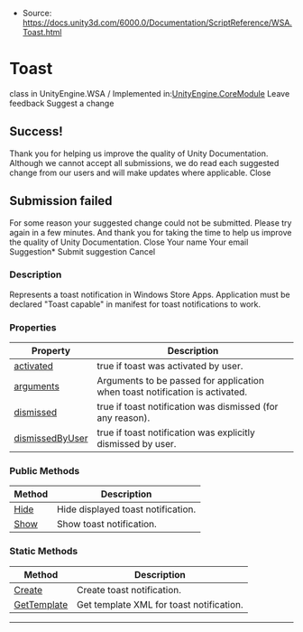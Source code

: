 * Source: https://docs.unity3d.com/6000.0/Documentation/ScriptReference/WSA.Toast.html

# Toast
class in UnityEngine.WSA
/
Implemented in:[UnityEngine.CoreModule](https://docs.unity3d.com/6000.0/Documentation/ScriptReference/UnityEngine.CoreModule.html)
Leave feedback
Suggest a change
## Success!
Thank you for helping us improve the quality of Unity Documentation. Although we cannot accept all submissions, we do read each suggested change from our users and will make updates where applicable.
Close
## Submission failed
For some reason your suggested change could not be submitted. Please <a>try again</a> in a few minutes. And thank you for taking the time to help us improve the quality of Unity Documentation.
Close
Your name Your email Suggestion* Submit suggestion
Cancel
### Description
Represents a toast notification in Windows Store Apps. 
Application must be declared "Toast capable" in manifest for toast notifications to work.
### Properties
Property | Description  
---|---  
[activated](https://docs.unity3d.com/6000.0/Documentation/ScriptReference/WSA.Toast-activated.html) |  true if toast was activated by user.  
[arguments](https://docs.unity3d.com/6000.0/Documentation/ScriptReference/WSA.Toast-arguments.html) | Arguments to be passed for application when toast notification is activated.  
[dismissed](https://docs.unity3d.com/6000.0/Documentation/ScriptReference/WSA.Toast-dismissed.html) |  true if toast notification was dismissed (for any reason).  
[dismissedByUser](https://docs.unity3d.com/6000.0/Documentation/ScriptReference/WSA.Toast-dismissedByUser.html) |  true if toast notification was explicitly dismissed by user.  
### Public Methods
Method | Description  
---|---  
[Hide](https://docs.unity3d.com/6000.0/Documentation/ScriptReference/WSA.Toast.Hide.html) | Hide displayed toast notification.  
[Show](https://docs.unity3d.com/6000.0/Documentation/ScriptReference/WSA.Toast.Show.html) | Show toast notification.  
### Static Methods
Method | Description  
---|---  
[Create](https://docs.unity3d.com/6000.0/Documentation/ScriptReference/WSA.Toast.Create.html) | Create toast notification.  
[GetTemplate](https://docs.unity3d.com/6000.0/Documentation/ScriptReference/WSA.Toast.GetTemplate.html) | Get template XML for toast notification.   
* * *
